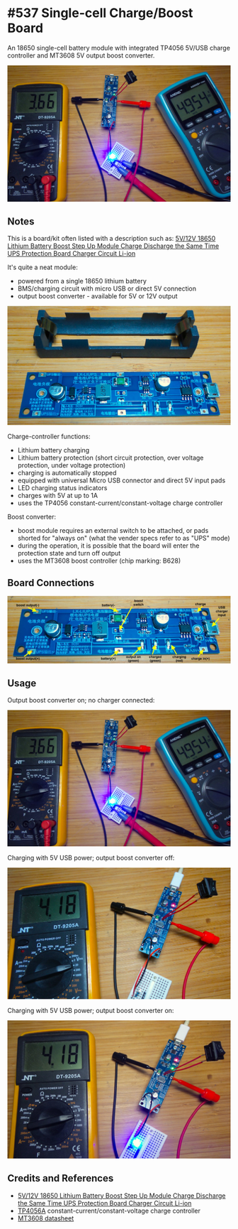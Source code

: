 # #537 Single-cell Charge/Boost Board

An 18650 single-cell battery module with integrated TP4056 5V/USB charge controller and MT3608 5V output boost converter.

![Build](./assets/SingleCellChargeBoostBoard_build.jpg?raw=true)

## Notes

This is a board/kit often listed with a description such as:
[5V/12V 18650 Lithium Battery Boost Step Up Module Charge Discharge the Same Time UPS Protection Board Charger Circuit Li-ion](https://www.aliexpress.com/item/33032221967.html)

It's quite a neat module:

* powered from a single 18650 lithium battery
* BMS/charging circuit with micro USB or direct 5V connection
* output boost converter - available for 5V or 12V output

![kit_parts](./assets/kit_parts.jpg?raw=true)

Charge-controller functions:

* Lithium battery charging
* Lithium battery protection (short circuit  protection, over voltage protection, under voltage  protection)
* charging is automatically stopped
* equipped with universal Micro USB connector and direct 5V input pads
* LED charging status indicators
* charges with 5V at up to 1A
* uses the TP4056 constant-current/constant-voltage charge controller

Boost converter:

* boost module requires an external switch to be attached, or pads shorted for "always on" (what the vender specs refer to as "UPS" mode)
* during the operation, it is possible that the board will enter the protection state and turn off output
* uses the MT3608 boost controller (chip marking: B628)

## Board Connections

![kit_annotated_board](./assets/kit_annotated_board.jpg?raw=true)

## Usage

Output boost converter on; no charger connected:

![operating_power_on](./assets/operating_power_on.jpg?raw=true)

Charging with 5V USB power; output boost converter off:

![operating_charging_power_off](./assets/operating_charging_power_off.jpg?raw=true)

Charging with 5V USB power; output boost converter on:

![operating_charging_power_on](./assets/operating_charging_power_on.jpg?raw=true)

## Credits and References

* [5V/12V 18650 Lithium Battery Boost Step Up Module Charge Discharge the Same Time UPS Protection Board Charger Circuit Li-ion](https://www.aliexpress.com/item/33032221967.html)
* [TP4056A](http://www.tpwic.com/index.php?m=content&c=index&a=show&catid=173&id=52) constant-current/constant-voltage charge controller
* [MT3608 datasheet](https://www.olimex.com/Products/Breadboarding/BB-PWR-3608/resources/MT3608.pdf)
